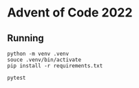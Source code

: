 # Advent of Code 2022

## Running

```
python -m venv .venv
souce .venv/bin/activate
pip install -r requirements.txt

pytest
```